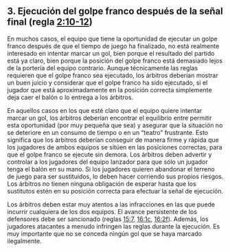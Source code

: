 ## 3. Ejecución del golpe franco después de la señal final (regla [2:10-12](#2:10))

En muchos casos, el equipo que tiene la oportunidad de ejecutar un golpe franco después de que el tiempo de juego ha finalizado, no está realmente interesado en intentar marcar un gol, bien porque el resultado del partido está ya claro, bien porque la posición del golpe franco está demasiado lejos de la portería del equipo contrario. Aunque técnicamente las reglas requieren que el golpe franco sea ejecutado, los árbitros deberían mostrar un buen juicio y considerar que el golpe franco ha sido ejecutado, si el jugador que está aproximadamente en la posición correcta simplemente deja caer el balón o lo entrega a los árbitros.

En aquellos casos en los que esté claro que el equipo quiere intentar marcar un gol, los árbitros deberían encontrar el equilibrio entre permitir esta oportunidad (por muy pequeña que sea) y asegurar que la situación no se deteriore en un consumo de tiempo o en un “teatro” frustrante. Esto significa que los árbitros deberían conseguir de manera firme y rápida que los jugadores de ambos equipos se sitúen en las posiciones correctas, para que el golpe franco se ejecute sin demora. Los árbitros deben advertir y controlar a los jugadores del equipo lanzador para que sólo un jugador tenga el balón en su mano. Si los jugadores quieren abandonar el terreno de juego para ser sustituidos, lo deben hacer corriendo sus propios riesgos. Los árbitros no tienen ninguna obligación de esperar hasta que los sustitutos estén en su posición correcta para efectuar la señal de ejecución.

Los árbitros deben estar muy atentos a las infracciones en las que puede incurrir cualquiera de los dos equipos. El avance persistente de los defensores debe ser sancionado (reglas  [15:7](#15:7), [16:1c](#16:1), [16:2f](#16:2)). Además, los jugadores atacantes a menudo infringen las reglas durante la ejecución. Es muy importante que no se conceda ningún gol que se haya marcado ilegalmente. 

